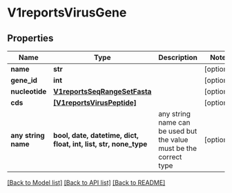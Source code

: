# V1reportsVirusGene


## Properties
Name | Type | Description | Notes
------------ | ------------- | ------------- | -------------
**name** | **str** |  | [optional] 
**gene_id** | **int** |  | [optional] 
**nucleotide** | [**V1reportsSeqRangeSetFasta**](V1reportsSeqRangeSetFasta.md) |  | [optional] 
**cds** | [**[V1reportsVirusPeptide]**](V1reportsVirusPeptide.md) |  | [optional] 
**any string name** | **bool, date, datetime, dict, float, int, list, str, none_type** | any string name can be used but the value must be the correct type | [optional]

[[Back to Model list]](../README.md#documentation-for-models) [[Back to API list]](../README.md#documentation-for-api-endpoints) [[Back to README]](../README.md)



